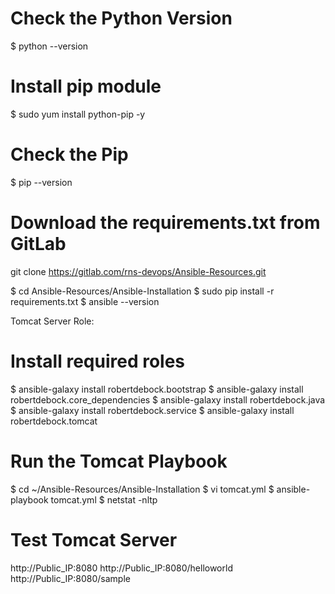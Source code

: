 # Check the Python Version
$ python --version

# Install pip module
$ sudo yum install python-pip -y

# Check the Pip 
$ pip --version

# Download the requirements.txt from GitLab
git clone https://gitlab.com/rns-devops/Ansible-Resources.git

$ cd Ansible-Resources/Ansible-Installation
$ sudo pip install -r requirements.txt
$ ansible --version

Tomcat Server Role:

# Install required roles
$ ansible-galaxy install robertdebock.bootstrap
$ ansible-galaxy install robertdebock.core_dependencies
$ ansible-galaxy install robertdebock.java
$ ansible-galaxy install robertdebock.service
$ ansible-galaxy install robertdebock.tomcat

# Run the Tomcat Playbook
$ cd ~/Ansible-Resources/Ansible-Installation
$ vi tomcat.yml
$ ansible-playbook tomcat.yml
$ netstat -nltp

# Test Tomcat Server
http://Public_IP:8080
http://Public_IP:8080/helloworld
http://Public_IP:8080/sample
